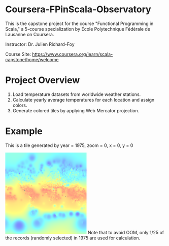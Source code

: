 # Coursera-FPinScala-Observatory

This is the capstone project for the course "Functional Programming in Scala," a 5-course specialization by École Polytechnique Fédérale de Lausanne on Coursera.

Instructor: Dr. Julien Richard-Foy

Course Site: https://www.coursera.org/learn/scala-capstone/home/welcome

# Project Overview

1. Load temperature datasets from worldwide weather stations.
2. Calculate yearly average temperatures for each location and assign colors.
3. Generate colored tiles by applying Web Mercator projection.

# Example
This is a tile generated by year = 1975, zoom = 0, x = 0, y = 0 </p>
![Alt text](/example.png?raw=true "Optional Title")
Note that to avoid OOM, only 1/25 of the records (randomly selected) in 1975 are used for calculation. 
